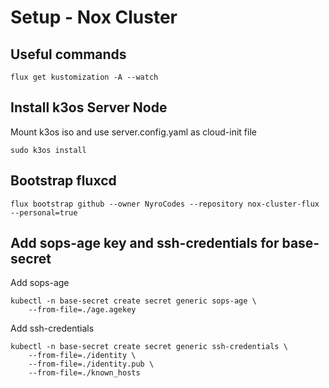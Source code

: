 # Setup - Nox Cluster

## Useful commands

```
flux get kustomization -A --watch
```

## Install k3os Server Node

Mount k3os iso and use server.config.yaml as cloud-init file

```
sudo k3os install
```

## Bootstrap fluxcd

```
flux bootstrap github --owner NyroCodes --repository nox-cluster-flux --personal=true
```

## Add sops-age key and ssh-credentials for base-secret

Add sops-age
```
kubectl -n base-secret create secret generic sops-age \
    --from-file=./age.agekey
```

Add ssh-credentials
```
kubectl -n base-secret create secret generic ssh-credentials \
    --from-file=./identity \
    --from-file=./identity.pub \
    --from-file=./known_hosts
```
